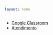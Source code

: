 ```yaml
---
layout: home
---
```


- [Google Classroom](https://classroom.google.com/c/NDg5Njc2MzMwNzI0?cjc=ezzw2p7)
- [Atendimento](https://danielsaad.com/contato)